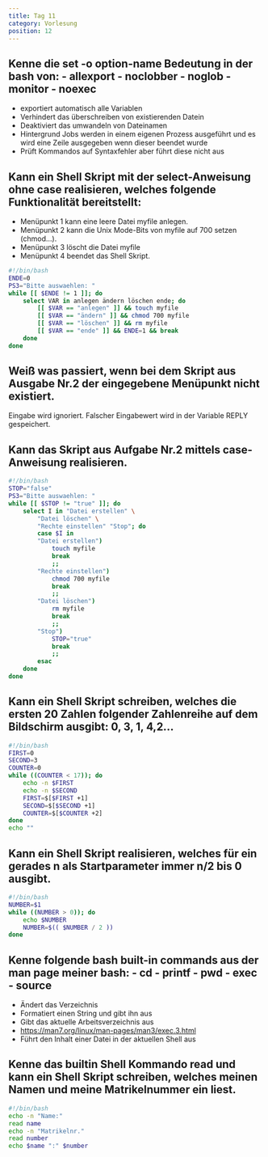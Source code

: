```yaml
---
title: Tag 11
category: Vorlesung
position: 12
---
```

## Kenne die set -o option-name Bedeutung in der bash von: - allexport - noclobber - noglob - monitor - noexec

- exportiert automatisch alle Variablen
- Verhindert das überschreiben von existierenden Datein
- Deaktiviert das umwandeln von Dateinamen
- Hintergrund Jobs werden in einem eigenen Prozess ausgeführt und es wird eine Zeile ausgegeben wenn dieser beendet wurde
- Prüft Kommandos auf Syntaxfehler aber führt diese nicht aus

## Kann ein Shell Skript mit der select-Anweisung ohne case realisieren, welches folgende Funktionalität bereitstellt:
- Menüpunkt 1 kann eine leere Datei myfile anlegen.
- Menüpunkt 2 kann die Unix Mode-Bits von myfile auf 700 setzen (chmod…).
- Menüpunkt 3 löscht die Datei myfile
- Menüpunkt 4 beendet das Shell Skript.

```bash
#!/bin/bash
ENDE=0
PS3="Bitte auswaehlen: "
while [[ $ENDE != 1 ]]; do
    select VAR in anlegen ändern löschen ende; do
        [[ $VAR == "anlegen" ]] && touch myfile
        [[ $VAR == "ändern" ]] && chmod 700 myfile
        [[ $VAR == "löschen" ]] && rm myfile
        [[ $VAR == "ende" ]] && ENDE=1 && break
    done
done
```

## Weiß was passiert, wenn bei dem Skript aus Ausgabe Nr.2 der eingegebene Menüpunkt nicht existiert.

Eingabe wird ignoriert. Falscher Eingabewert wird in der Variable REPLY gespeichert.

## Kann das Skript aus Aufgabe Nr.2 mittels case-Anweisung realisieren.

```bash
#!/bin/bash
STOP="false"
PS3="Bitte auswaehlen: "
while [[ $STOP != "true" ]]; do
    select I in "Datei erstellen" \
        "Datei löschen" \
        "Rechte einstellen" "Stop"; do
        case $I in
        "Datei erstellen")
            touch myfile
            break
            ;;
        "Rechte einstellen")
            chmod 700 myfile
            break
            ;;
        "Datei löschen")
            rm myfile
            break
            ;;
        "Stop")
            STOP="true"
            break
            ;;
        esac
    done
done
```

## Kann ein Shell Skript schreiben, welches die ersten 20 Zahlen folgender Zahlenreihe auf dem Bildschirm ausgibt: 0, 3, 1, 4,2…

```bash
#!/bin/bash
FIRST=0
SECOND=3
COUNTER=0
while ((COUNTER < 17)); do
    echo -n $FIRST
    echo -n $SECOND
    FIRST=$[$FIRST +1]
    SECOND=$[$SECOND +1]
    COUNTER=$[$COUNTER +2]
done
echo ""
```

## Kann ein Shell Skript realisieren, welches für ein gerades n als Startparameter immer n/2 bis 0 ausgibt.
```bash
#!/bin/bash
NUMBER=$1
while ((NUMBER > 0)); do
    echo $NUMBER
    NUMBER=$(( $NUMBER / 2 ))
done
```

## Kenne folgende bash built-in commands aus der man page meiner bash: - cd - printf - pwd - exec - source 

- Ändert das Verzeichnis
- Formatiert einen String und gibt ihn aus
- Gibt das aktuelle Arbeitsverzeichnis aus
- https://man7.org/linux/man-pages/man3/exec.3.html
- Führt den Inhalt einer Datei in der aktuellen Shell aus

## Kenne das builtin Shell Kommando read und kann ein Shell Skript schreiben, welches meinen Namen und meine Matrikelnummer ein liest.

```bash
#!/bin/bash
echo -n "Name:"
read name
echo -n "Matrikelnr."
read number
echo $name ":" $number
```
